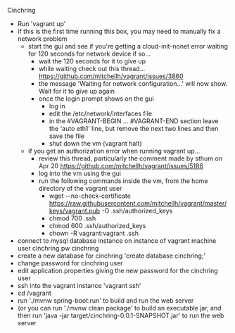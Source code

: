 Cinchring

* Run 'vagrant up'
* if this is the first time running this box, you may need to manually fix a network problem
    * start the gui and see if you're getting a cloud-init-nonet error waiting for 120 seconds for network device if so...
        * wait the 120 seconds for it to give up
        * while waiting check out this thread... https://github.com/mitchellh/vagrant/issues/3860
        * the message 'Waiting for network configuration...' will now show.  Wait for it to give up again
        * once the login prompt shows on the gui 
            * log in
            * edit the /etc/network/interfaces file
            * in the #VAGRANT-BEGIN ... #VAGRANT-END section leave the 'auto eth1' line, but remove the next two lines and then save the file
            * shut down the vm (vagrant halt)
    *  if you get an authorization error when running vagrant up... 
        * review this thread, particularly the comment made by sthum on Apr 20 https://github.com/mitchellh/vagrant/issues/5186
        * log into the vm using the gui
        * run the following commands inside the vm, from the home directory of the vagrant user
            * wget --no-check-certificate https://raw.githubusercontent.com/mitchellh/vagrant/master/keys/vagrant.pub -O .ssh/authorized_keys
            * chmod 700 .ssh
            * chmod 600 .ssh/authorized_keys
            * chown -R vagrant:vagrant .ssh
* connect to mysql database instance on instance of vagrant machine user cinchring pw cinchring
* create a new database for cinchring 'create database cinchring;'
* change password for cinchring user
* edit application.properties giving the new password for the cinchring user
* ssh into the vagrant instance 'vagrant ssh'
* cd /vagrant
* run './mvnw spring-boot:run' to build and run the web server
* (or you can run './mvnw clean package' to build an executable jar, and then run 'java -jar target/cinchring-0.0.1-SNAPSHOT.jar' to run the web server
